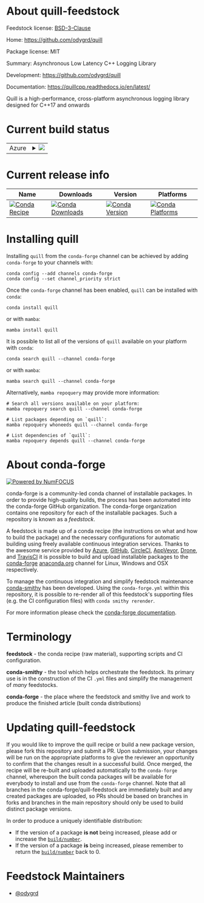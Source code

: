 About quill-feedstock
=====================

Feedstock license: [BSD-3-Clause](https://github.com/conda-forge/quill-feedstock/blob/main/LICENSE.txt)

Home: https://github.com/odygrd/quill

Package license: MIT

Summary: Asynchronous Low Latency C++ Logging Library

Development: https://github.com/odygrd/quill

Documentation: https://quillcpp.readthedocs.io/en/latest/

Quill is a high-performance, cross-platform asynchronous logging library
designed for C++17 and onwards


Current build status
====================


<table>
    
  <tr>
    <td>Azure</td>
    <td>
      <details>
        <summary>
          <a href="https://dev.azure.com/conda-forge/feedstock-builds/_build/latest?definitionId=22516&branchName=main">
            <img src="https://dev.azure.com/conda-forge/feedstock-builds/_apis/build/status/quill-feedstock?branchName=main">
          </a>
        </summary>
        <table>
          <thead><tr><th>Variant</th><th>Status</th></tr></thead>
          <tbody><tr>
              <td>linux_64</td>
              <td>
                <a href="https://dev.azure.com/conda-forge/feedstock-builds/_build/latest?definitionId=22516&branchName=main">
                  <img src="https://dev.azure.com/conda-forge/feedstock-builds/_apis/build/status/quill-feedstock?branchName=main&jobName=linux&configuration=linux%20linux_64_" alt="variant">
                </a>
              </td>
            </tr><tr>
              <td>osx_64</td>
              <td>
                <a href="https://dev.azure.com/conda-forge/feedstock-builds/_build/latest?definitionId=22516&branchName=main">
                  <img src="https://dev.azure.com/conda-forge/feedstock-builds/_apis/build/status/quill-feedstock?branchName=main&jobName=osx&configuration=osx%20osx_64_" alt="variant">
                </a>
              </td>
            </tr><tr>
              <td>win_64</td>
              <td>
                <a href="https://dev.azure.com/conda-forge/feedstock-builds/_build/latest?definitionId=22516&branchName=main">
                  <img src="https://dev.azure.com/conda-forge/feedstock-builds/_apis/build/status/quill-feedstock?branchName=main&jobName=win&configuration=win%20win_64_" alt="variant">
                </a>
              </td>
            </tr>
          </tbody>
        </table>
      </details>
    </td>
  </tr>
</table>

Current release info
====================

| Name | Downloads | Version | Platforms |
| --- | --- | --- | --- |
| [![Conda Recipe](https://img.shields.io/badge/recipe-quill-green.svg)](https://anaconda.org/conda-forge/quill) | [![Conda Downloads](https://img.shields.io/conda/dn/conda-forge/quill.svg)](https://anaconda.org/conda-forge/quill) | [![Conda Version](https://img.shields.io/conda/vn/conda-forge/quill.svg)](https://anaconda.org/conda-forge/quill) | [![Conda Platforms](https://img.shields.io/conda/pn/conda-forge/quill.svg)](https://anaconda.org/conda-forge/quill) |

Installing quill
================

Installing `quill` from the `conda-forge` channel can be achieved by adding `conda-forge` to your channels with:

```
conda config --add channels conda-forge
conda config --set channel_priority strict
```

Once the `conda-forge` channel has been enabled, `quill` can be installed with `conda`:

```
conda install quill
```

or with `mamba`:

```
mamba install quill
```

It is possible to list all of the versions of `quill` available on your platform with `conda`:

```
conda search quill --channel conda-forge
```

or with `mamba`:

```
mamba search quill --channel conda-forge
```

Alternatively, `mamba repoquery` may provide more information:

```
# Search all versions available on your platform:
mamba repoquery search quill --channel conda-forge

# List packages depending on `quill`:
mamba repoquery whoneeds quill --channel conda-forge

# List dependencies of `quill`:
mamba repoquery depends quill --channel conda-forge
```


About conda-forge
=================

[![Powered by
NumFOCUS](https://img.shields.io/badge/powered%20by-NumFOCUS-orange.svg?style=flat&colorA=E1523D&colorB=007D8A)](https://numfocus.org)

conda-forge is a community-led conda channel of installable packages.
In order to provide high-quality builds, the process has been automated into the
conda-forge GitHub organization. The conda-forge organization contains one repository
for each of the installable packages. Such a repository is known as a *feedstock*.

A feedstock is made up of a conda recipe (the instructions on what and how to build
the package) and the necessary configurations for automatic building using freely
available continuous integration services. Thanks to the awesome service provided by
[Azure](https://azure.microsoft.com/en-us/services/devops/), [GitHub](https://github.com/),
[CircleCI](https://circleci.com/), [AppVeyor](https://www.appveyor.com/),
[Drone](https://cloud.drone.io/welcome), and [TravisCI](https://travis-ci.com/)
it is possible to build and upload installable packages to the
[conda-forge](https://anaconda.org/conda-forge) [anaconda.org](https://anaconda.org/)
channel for Linux, Windows and OSX respectively.

To manage the continuous integration and simplify feedstock maintenance
[conda-smithy](https://github.com/conda-forge/conda-smithy) has been developed.
Using the ``conda-forge.yml`` within this repository, it is possible to re-render all of
this feedstock's supporting files (e.g. the CI configuration files) with ``conda smithy rerender``.

For more information please check the [conda-forge documentation](https://conda-forge.org/docs/).

Terminology
===========

**feedstock** - the conda recipe (raw material), supporting scripts and CI configuration.

**conda-smithy** - the tool which helps orchestrate the feedstock.
                   Its primary use is in the construction of the CI ``.yml`` files
                   and simplify the management of *many* feedstocks.

**conda-forge** - the place where the feedstock and smithy live and work to
                  produce the finished article (built conda distributions)


Updating quill-feedstock
========================

If you would like to improve the quill recipe or build a new
package version, please fork this repository and submit a PR. Upon submission,
your changes will be run on the appropriate platforms to give the reviewer an
opportunity to confirm that the changes result in a successful build. Once
merged, the recipe will be re-built and uploaded automatically to the
`conda-forge` channel, whereupon the built conda packages will be available for
everybody to install and use from the `conda-forge` channel.
Note that all branches in the conda-forge/quill-feedstock are
immediately built and any created packages are uploaded, so PRs should be based
on branches in forks and branches in the main repository should only be used to
build distinct package versions.

In order to produce a uniquely identifiable distribution:
 * If the version of a package **is not** being increased, please add or increase
   the [``build/number``](https://docs.conda.io/projects/conda-build/en/latest/resources/define-metadata.html#build-number-and-string).
 * If the version of a package **is** being increased, please remember to return
   the [``build/number``](https://docs.conda.io/projects/conda-build/en/latest/resources/define-metadata.html#build-number-and-string)
   back to 0.

Feedstock Maintainers
=====================

* [@odygrd](https://github.com/odygrd/)

